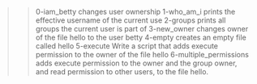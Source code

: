 >>0-iam_betty changes user ownership
>>1-who_am_i prints the effective username of the current use
>>2-groups prints all groups the current user is part of 
>>3-new_owner changes owner of the file hello to the user betty
>>4-empty creates an empty file called hello
>>5-execute Write a script that adds execute permission to the owner of the file hello
>>6-multiple_permissions adds execute permission to the owner and the group owner, and read permission to other users, to the file hello.
